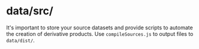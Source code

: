 # data/src/

It's important to store your source datasets and provide scripts to automate the creation of derivative products. Use `compileSources.js` to output files to `data/dist/`.